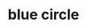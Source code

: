 ---
layout: symbols
title: blue circle
emoji: blue_circle
permalink: 🔵.html
image: assets/img/3moji/blue_circle.png
---